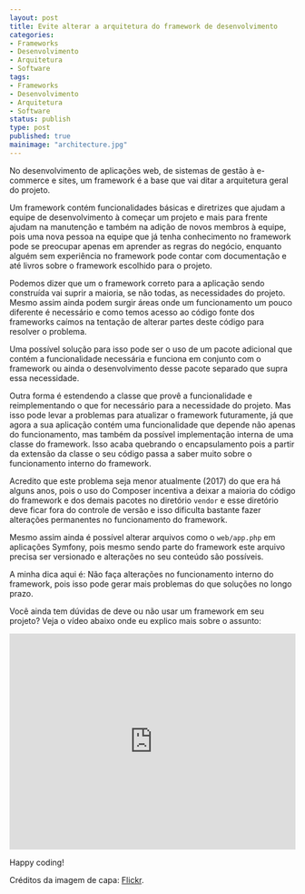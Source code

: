 ```yaml
---
layout: post
title: Evite alterar a arquitetura do framework de desenvolvimento
categories:
- Frameworks
- Desenvolvimento
- Arquitetura
- Software
tags:
- Frameworks
- Desenvolvimento
- Arquitetura
- Software
status: publish
type: post
published: true
mainimage: "architecture.jpg"
---
```


No desenvolvimento de aplicações web, de sistemas de gestão à e-commerce e sites,
um framework é a base que vai ditar a arquitetura geral do projeto.

Um framework contém funcionalidades básicas e diretrizes que ajudam a equipe de
desenvolvimento à começar um projeto e mais para frente ajudam na manutenção e
também na adição de novos membros à equipe, pois uma nova pessoa na equipe que
já tenha conhecimento no framework pode se preocupar apenas em aprender as
regras do negócio, enquanto alguém sem experiência no framework pode contar com
documentação e até livros sobre o framework escolhido para o projeto.

Podemos dizer que um o framework correto para a aplicação sendo construída vai
suprir a maioria, se não todas, as necessidades do projeto. Mesmo assim ainda
podem surgir áreas onde um funcionamento um pouco diferente é necessário e como
temos acesso ao código fonte dos frameworks caímos na tentação de alterar partes
deste código para resolver o problema.

Uma possível solução para isso pode ser o uso de um pacote adicional que contém
a funcionalidade necessária e funciona em conjunto com o framework ou ainda o
desenvolvimento desse pacote separado que supra essa necessidade.

Outra forma é estendendo a classe que provê a funcionalidade e reimplementando
o que for necessário para a necessidade do projeto. Mas isso pode levar a problemas
para atualizar o framework futuramente, já que agora a sua aplicação contém uma
funcionalidade que depende não apenas do funcionamento, mas também da possível
implementação interna de uma classe do framework. Isso acaba quebrando o
encapsulamento pois a partir da extensão da classe o seu código passa a saber
muito sobre o funcionamento interno do framework.

Acredito que este problema seja menor atualmente (2017) do que era há alguns
anos, pois o uso do Composer incentiva a deixar a maioria do código do framework
e dos demais pacotes no diretório `vendor` e esse diretório deve ficar fora do
controle de versão e isso dificulta bastante fazer alterações permanentes no
funcionamento do framework.

Mesmo assim ainda é possível alterar arquivos como o `web/app.php` em aplicações
Symfony, pois mesmo sendo parte do framework este arquivo precisa ser versionado
e alterações no seu conteúdo são possíveis.

A minha dica aqui é: Não faça alterações no funcionamento interno do framework,
pois isso pode gerar mais problemas do que soluções no longo prazo.

Você ainda tem dúvidas de deve ou não usar um framework em seu projeto? Veja
o vídeo abaixo onde eu explico mais sobre o assunto:

<iframe width="100%" height="380" src="https://www.youtube.com/embed/GjBLxHANuy0" frameborder="0" allowfullscreen></iframe>

Happy coding!

Créditos da imagem de capa: [Flickr](https://www.flickr.com/photos/joeshlabotnik/3707230247/).
